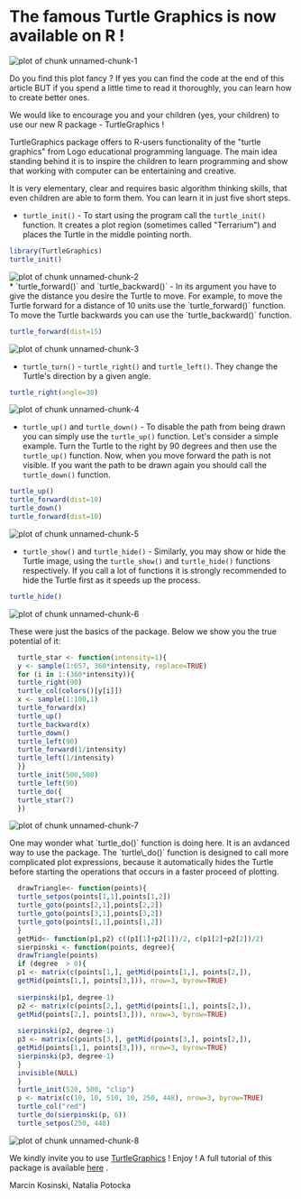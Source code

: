 <h1> The famous Turtle Graphics is now available on R ! </h1>

<img src="figure/unnamed-chunk-1.png" title="plot of chunk unnamed-chunk-1" alt="plot of chunk unnamed-chunk-1" style="display: block; margin: auto;" />
<p>Do you find this plot fancy ? If yes you can find the code at the end of this article BUT if you spend a little time to read it thoroughly, you can learn how to create better ones.</p>


<p>We would like to encourage you and your children (yes, your children) to use our new R package - TurtleGraphics ! </p>
   
   
<p>TurtleGraphics package offers to R-users functionality of the "turtle graphics" from Logo educational programming language. The main idea standing behind it is to inspire the children to learn programming and show that working with computer can be entertaining and creative.</p>

<p>It is very elementary, clear and requires basic algorithm thinking skills, that even children are able to form them. You can learn it in just five short steps.</p>

* `turtle_init()` - To start using the program call the `turtle_init()` function. It creates a plot region (sometimes called "Terrarium") and places the Turtle in the middle pointing north.

```r
library(TurtleGraphics)
turtle_init()
```

<img src="figure/unnamed-chunk-2.png" title="plot of chunk unnamed-chunk-2" alt="plot of chunk unnamed-chunk-2" style="display: block; margin: auto;" />
* `turtle_forward()` and `turtle_backward()` - In its argument you
have to give the distance you desire the Turtle to move. For example, to move the Turtle forward for a distance of 10 units use the `turtle_forward()` function. To move the Turtle backwards you can use the `turtle_backward()` function.

```r
turtle_forward(dist=15)
```

<img src="figure/unnamed-chunk-3.png" title="plot of chunk unnamed-chunk-3" alt="plot of chunk unnamed-chunk-3" style="display: block; margin: auto;" />

* `turtle_turn()` - `turtle_right()` and `turtle_left()`. They change the Turtle's direction by a given angle. 


```r
turtle_right(angle=30)
```

<img src="figure/unnamed-chunk-4.png" title="plot of chunk unnamed-chunk-4" alt="plot of chunk unnamed-chunk-4" style="display: block; margin: auto;" />

* `turtle_up()` and `turtle_down()` - To disable the path from being drawn you can simply use the `turtle_up()` function. Let's consider a simple example. Turn the Turtle to the right by 90 degrees and then use the `turtle_up()` function. Now, when you move forward the path is not visible. If you want the path to be drawn
again you should call the `turtle_down()` function.


```r
turtle_up()
turtle_forward(dist=10)
turtle_down()
turtle_forward(dist=10)
```

<img src="figure/unnamed-chunk-5.png" title="plot of chunk unnamed-chunk-5" alt="plot of chunk unnamed-chunk-5" style="display: block; margin: auto;" />

* `turtle_show()` and `turtle_hide()` - Similarly, you may show or hide the Turtle image, using the `turtle_show()` and `turtle_hide()` functions respectively. If you call a lot of functions it is strongly recommended to hide the Turtle first as it speeds up the process.


```r
turtle_hide()
```

<img src="figure/unnamed-chunk-6.png" title="plot of chunk unnamed-chunk-6" alt="plot of chunk unnamed-chunk-6" style="display: block; margin: auto;" />
<p>These were just the basics of the package. Below we show you the true potential of it: </p>

```r
  turtle_star <- function(intensity=1){
  y <- sample(1:657, 360*intensity, replace=TRUE)
  for (i in 1:(360*intensity)){
  turtle_right(90)
  turtle_col(colors()[y[i]])
  x <- sample(1:100,1)
  turtle_forward(x)
  turtle_up()
  turtle_backward(x)
  turtle_down()
  turtle_left(90)
  turtle_forward(1/intensity)
  turtle_left(1/intensity)
  }}
  turtle_init(500,500)
  turtle_left(90)
  turtle_do({
  turtle_star(7)
  })
```

<img src="figure/unnamed-chunk-7.png" title="plot of chunk unnamed-chunk-7" alt="plot of chunk unnamed-chunk-7" style="display: block; margin: auto;" />
<p> One may wonder what `turtle_do()` function is doing here. It is an avdanced way to use the package. The `turtle\_do()` function is designed to call more complicated plot expressions, because it automatically hides the Turtle before starting the operations that occurs in a faster proceed of plotting.

```r
  drawTriangle<- function(points){
  turtle_setpos(points[1,1],points[1,2])
  turtle_goto(points[2,1],points[2,2])
  turtle_goto(points[3,1],points[3,2])
  turtle_goto(points[1,1],points[1,2])
  }
  getMid<- function(p1,p2) c((p1[1]+p2[1])/2, c(p1[2]+p2[2])/2)
  sierpinski <- function(points, degree){
  drawTriangle(points)
  if (degree  > 0){
  p1 <- matrix(c(points[1,], getMid(points[1,], points[2,]),
  getMid(points[1,], points[3,])), nrow=3, byrow=TRUE)
 
  sierpinski(p1, degree-1)
  p2 <- matrix(c(points[2,], getMid(points[1,], points[2,]),
  getMid(points[2,], points[3,])), nrow=3, byrow=TRUE)
 
  sierpinski(p2, degree-1)
  p3 <- matrix(c(points[3,], getMid(points[3,], points[2,]),
  getMid(points[1,], points[3,])), nrow=3, byrow=TRUE)
  sierpinski(p3, degree-1)
  }
  invisible(NULL)
  }
  turtle_init(520, 500, "clip")
  p <- matrix(c(10, 10, 510, 10, 250, 448), nrow=3, byrow=TRUE)
  turtle_col("red")
  turtle_do(sierpinski(p, 6))
  turtle_setpos(250, 448)
```

<img src="figure/unnamed-chunk-8.png" title="plot of chunk unnamed-chunk-8" alt="plot of chunk unnamed-chunk-8" style="display: block; margin: auto;" />

We kindly invite you to use [TurtleGraphics](http://www.rexamine.com/TurtleGraphics) ! Enjoy !
A full tutorial of this package is available [here](http://cran.r-project.org/web/packages/TurtleGraphics/vignettes/TurtleGraphics.pdf) .
<p> Marcin Kosinski, Natalia Potocka </p>




